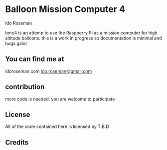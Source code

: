 # Balloon Mission Computer 4

Ido Roseman

bmc4 is an attemp to use the Raspberry Pi as a mission computer for high altitude balloons.
this is a work in progress so documentation is minimal and bugs galor

## You can find me at
idoroseman.com
ido.roseman@gmail.com

## contribution
more code is needed. you are welcome to participate

## License
All of the code contained here is licensed by T.B.D

## Credits
